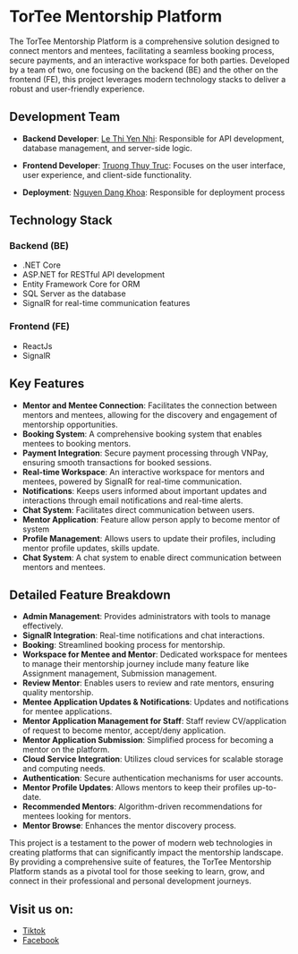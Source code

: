 # TorTee Mentorship Platform

The TorTee Mentorship Platform is a comprehensive solution designed to connect mentors and mentees, facilitating a seamless booking process, secure payments, and an interactive workspace for both parties. Developed by a team of two, one focusing on the backend (BE) and the other on the frontend (FE), this project leverages modern technology stacks to deliver a robust and user-friendly experience.

## Development Team

- **Backend Developer**: [Le Thi Yen Nhi](https://github.com/supernhilty): Responsible for API development, database management, and server-side logic.
 
- **Frontend Developer**: [Truong Thuy Truc](https://github.com/Truc5302): Focuses on the user interface, user experience, and client-side functionality.
 
- **Deployment**: [Nguyen Dang Khoa](https://github.com/dangkhoaaaa): Responsible for deployment process 

## Technology Stack

### Backend (BE)
- .NET Core
- ASP.NET for RESTful API development
- Entity Framework Core for ORM
- SQL Server as the database
- SignalR for real-time communication features

### Frontend (FE)
- ReactJs
- SignalR

## Key Features

- **Mentor and Mentee Connection**: Facilitates the connection between mentors and mentees, allowing for the discovery and engagement of mentorship opportunities.
- **Booking System**: A comprehensive booking system that enables mentees to booking mentors.
- **Payment Integration**: Secure payment processing through VNPay, ensuring smooth transactions for booked sessions.
- **Real-time Workspace**: An interactive workspace for mentors and mentees, powered by SignalR for real-time communication.
- **Notifications**: Keeps users informed about important updates and interactions through email notifications and real-time alerts.
- **Chat System**: Facilitates direct communication between users.
- **Mentor Application**: Feature allow person apply to become mentor of system
- **Profile Management**: Allows users to update their profiles, including mentor profile updates, skills update.
- **Chat System**: A chat system to enable direct communication between mentors and mentees.

## Detailed Feature Breakdown

- **Admin Management**: Provides administrators with tools to manage effectively.
- **SignalR Integration**: Real-time notifications and chat interactions.
- **Booking**: Streamlined booking process for mentorship.
- **Workspace for Mentee and Mentor**: Dedicated workspace for mentees to manage their mentorship journey include many feature like Assignment management, Submission management.
- **Review Mentor**: Enables users to review and rate mentors, ensuring quality mentorship.
- **Mentee Application Updates & Notifications**: Updates and notifications for mentee applications.
- **Mentor Application Management for Staff**: Staff review CV/application of request to become mentor, accept/deny application.
- **Mentor Application Submission**: Simplified process for becoming a mentor on the platform.
- **Cloud Service Integration**: Utilizes cloud services for scalable storage and computing needs.
- **Authentication**: Secure authentication mechanisms for user accounts.
- **Mentor Profile Updates**: Allows mentors to keep their profiles up-to-date.
- **Recommended Mentors**: Algorithm-driven recommendations for mentees looking for mentors.
- **Mentor Browse**: Enhances the mentor discovery process.

This project is a testament to the power of modern web technologies in creating platforms that can significantly impact the mentorship landscape. By providing a comprehensive suite of features, the TorTee Mentorship Platform stands as a pivotal tool for those seeking to learn, grow, and connect in their professional and personal development journeys.

## Visit us on:
* [Tiktok](https://www.tiktok.com/@t.t.mentoring)
* [Facebook](https://www.facebook.com/totementoring)